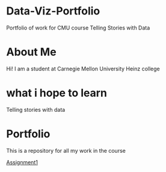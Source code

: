 # Data-Viz-Portfolio
Portfolio of work for CMU course Telling Stories with Data

# About Me 
Hi! I am a student at Carnegie Mellon University Heinz college

# what i hope to learn
Telling stories with data

# Portfolio
This is a repository for all my work in the course 

[Assignment1](/dataviz2.md)

